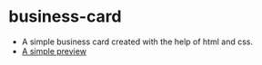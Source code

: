 # business-card
- A simple business card created with the help of html and css.
- [A simple preview](https://my-simple-business-card.netlify.app/)
